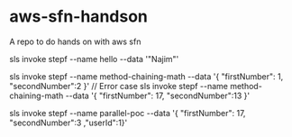 # aws-sfn-handson
A repo to do hands on with aws sfn

sls invoke stepf --name hello --data '"Najim"'

sls invoke stepf --name method-chaining-math --data  '{ "firstNumber": 1, "secondNumber":2 }'
// Error case
sls invoke stepf --name method-chaining-math --data  '{ "firstNumber": 17, "secondNumber":13 }'


sls invoke stepf --name parallel-poc --data  '{ "firstNumber": 17, "secondNumber":3 ,"userId":1}'
